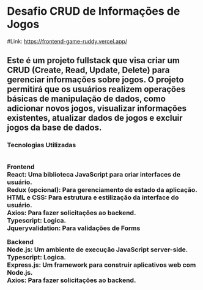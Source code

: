 
# Desafio CRUD de Informações de Jogos

#Link: https://frontend-game-ruddy.vercel.app/

<h2>Este é um projeto fullstack que visa criar um CRUD (Create, Read, Update, Delete)
para gerenciar informações sobre jogos. O projeto permitirá que os usuários realizem operações 
básicas de manipulação de dados, como adicionar novos jogos, visualizar informações existentes, 
atualizar dados de jogos e excluir jogos da base de dados.</h3>

<h3>Tecnologias Utilizadas

</br>Frontend
</br>React: Uma biblioteca JavaScript para criar interfaces de usuário.
</br>Redux (opcional): Para gerenciamento de estado da aplicação.
</br>HTML e CSS: Para estrutura e estilização da interface do usuário.
</br>Axios: Para fazer solicitações ao backend.
</br>Typescript: Logica.
</br>Jqueryvalidation: Para validações de Forms

Backend
</br>Node.js: Um ambiente de execução JavaScript server-side.
</br>Typescript: Logica.
</br>Express.js: Um framework para construir aplicativos web com Node.js.
</br>Axios: Para fazer solicitações ao backend.
